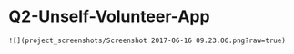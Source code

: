 # Q2-Unself-Volunteer-App
```
![](project_screenshots/Screenshot 2017-06-16 09.23.06.png?raw=true)
```

